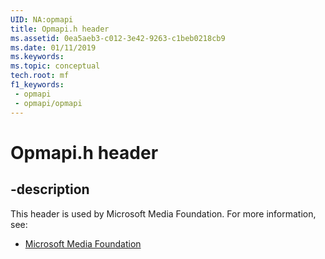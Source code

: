 ```yaml
---
UID: NA:opmapi
title: Opmapi.h header
ms.assetid: 0ea5aeb3-c012-3e42-9263-c1beb0218cb9
ms.date: 01/11/2019
ms.keywords: 
ms.topic: conceptual
tech.root: mf
f1_keywords:
 - opmapi
 - opmapi/opmapi
---
```


# Opmapi.h header


## -description

This header is used by Microsoft Media Foundation. For more information, see:

- [Microsoft Media Foundation](../_mf/index.md)

